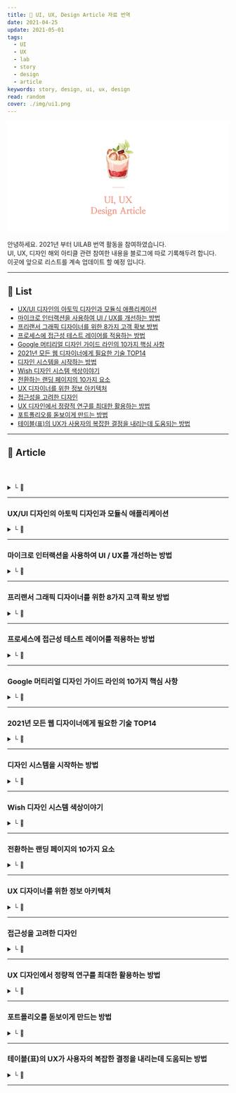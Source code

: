 ```yaml
---
title: 🍓 UI, UX, Design Article 자료 번역
date: 2021-04-25
update: 2021-05-01
tags:
  - UI
  - UX
  - lab
  - story
  - design
  - article
keywords: story, design, ui, ux, design
read: random
cover: ./img/ui1.png
---
```


![](img/ui2.png)

안녕하세요. 2021년 부터 UILAB 번역 활동을 참여하였습니다.  
UI, UX, 디자인 해외 아티클 관련 참여한 내용을 블로그에 따로 기록해두려 합니다.  
이곳에 앞으로 리스트를 계속 업데이트 할 예정 입니다.

<hr/>

## 📝 List
- [UX/UI 디자인의 아토믹 디자인과 모듈식 애플리케이션](#uxui-디자인의-아토믹-디자인과-모듈식-애플리케이션)
- [마이크로 인터랙션을 사용하여 UI / UX를 개선하는 방법](#마이크로-인터랙션을-사용하여-ui--ux를-개선하는-방법)
- [프리랜서 그래픽 디자이너를 위한 8가지 고객 확보 방법](#프리랜서-그래픽-디자이너를-위한-8가지-고객-확보-방법)
- [프로세스에 접근성 테스트 레이어를 적용하는 방법](#프로세스에-접근성-테스트-레이어를-적용하는-방법)
- [Google 머티리얼 디자인 가이드 라인의 10가지 핵심 사항](#google-머티리얼-디자인-가이드-라인의-10가지-핵심-사항)
- [2021년 모든 웹 디자이너에게 필요한 기술 TOP14](#2021년-모든-웹-디자이너에게-필요한-기술-top14)
- [디자인 시스템을 시작하는 방법](#디자인-시스템을-시작하는-방법)
- [Wish 디자인 시스템 색상이야기](#wish-디자인-시스템-색상이야기)
- [전환하는 랜딩 페이지의 10가지 요소](#전환하는-랜딩-페이지의-10가지-요소)
- [UX 디자이너를 위한 정보 아키텍처](#ux-디자이너를-위한-정보-아키텍처)
- [접근성을 고려한 디자인](#접근성을-고려한-디자인)
- [UX 디자인에서 정량적 연구를 최대한 활용하는 방법](#ux-디자인에서-정량적-연구를-최대한-활용하는-방법)
- [포트폴리오를 돋보이게 만드는 방법](#포트폴리오를-돋보이게-만드는-방법)
- [테이블(표)의 UX가 사용자의 복잡한 결정을 내리는데 도움되는 방법](#테이블표의-ux가-사용자의-복잡한-결정을-내리는데-도움되는-방법)

<hr/>


## 📝 Article

<br/>

### 
<details><summary> └  📝 </summary>

</details>

<hr/>


### UX/UI 디자인의 아토믹 디자인과 모듈식 애플리케이션
<details><summary> └  📝 </summary>


<u>1. ​​아토믹 디자인 및 모듈식 사고</u>

아토믹 디자인의 개념은  
디지털 화면을위한 간단한 모듈식 디자인 시스템 입니다.

단일 요소 (원자)를 사용하여 전체 화면(인터랙티브 화면)을 구성합니다.  
이 시스템은 화학에서 차용되었습니다.

- 화학에서 원자는  
> 다른 원자와 결합하여 분자를 형성 한 다음 결합하여  
> 유기체를 형성하는 가장 작은 단위 입니다.  
> 각 원자는 그 속성에 의해 형성된 특정 모양을 가지고 있습니다.

- UI에서 단일 원자는  
> 정사각형 직사각형, 원, 삼각형 또는  
> 둥근 모서리 직사각형과 같은 고유 한 벡터 모양 요소입니다.

- UI 디자인에서 우리는  
> 한 번에 하나의 원자를 가져와 버튼, 레이블,  
> 텍스트 필드 등과 같은 고유 한 속성을 할당합니다.

- 하나의 원자 = 하나의 UI 요소 = 하나의 빌딩 블록  
> 이것은 하나의 UI 기능을 수행하는 하나의 원자 기호를 보여줍니다.  
> 특정 기호는 모든 UI 기능에 할당 할 수 있습니다.

- 단일 요소를 사용하여 처음부터 인터페이스를 생성하면  
> 설계 프로세스 초기에 세부 사항을 검증 할 수 있습니다.
> 결합 된 요소 또는 원자 구조는 단순하게 유지할 수 있습니다.

- 화학에서 원자는 결합하여 분자를 형성합니다.  
> 분자를 형성하려면 원자는 더 큰 목적을 위해 단결해야 합니다.
> 이것은 화면 요소에 대해서도 마찬가지 입니다.  
> 따라서 요소가 결합되어 명확한 UI 단위 기능을 형성합니다.

- 모듈식 설계 프로세스에서는  
> 요소가 결합되어 명확한 UI 단위 기능을 형성합니다.

- UI 단위는 세 가지 요소로 명확하게 정의됩니다.  
> 사용되는 원자 / 원소의 수는 분자 / UI 단위의 기능

- 분자에서 유기체로  
> 원자 (단일 요소)가 결합하여 분자 (UI 단위)를 형성 한 다음  
> 유기체 (인터페이스 패턴)로 진화합니다.

- 유기체는  
> 화면의 특정 부분을 차지하는 단일 요소 / 원자와 UI 단위를 결합하여 형성됩니다.

- UI 단위의 조합은
> 사용자의 상호 작용 또는 화면에서의 상호 작용 의도를 공식화 합니다.
> 
> UI 단위는 요소 (원자)로 구성되므로  
> 유기체는 반복 패턴 또는 고유 한 단일 공식으로 많은 개별 요소를 포함 할 수 있습니다.

- 반복 패턴의 유기체  
> 하나의 UI 단위의 반복 패턴의 예입니다.  
> 이 유기체는 9개의 UI 단위로 구성된 반복 패턴으로 구성됩니다.  
> 사용자는 인터페이스 기능을 쉽게 이해할 수 있습니다 (숫자 터치).

- 패턴에서 템플릿까지   
> 특정 분자 구조를 가진 유기체가 확립 되었으므로 템플릿 디자인은 다음과 같습니다.
> 
> 왼쪽에는 반복되는 패턴으로 유기체에서 결합되는 분자의 원자 구조가 있습니다.  
> 오른쪽에는 작업이 구현되는 동안 사용자 인터페이스가 표시됩니다.  
> 반복 패턴은 깔끔하고 구조화 된 템플릿을 허용합니다.
> 
> 고유한 구성 유기체가 이 화면 인터페이스의 템플릿을 형성합니다.  
> 10 자리 숫자 표시와 같은 특정 기준이 충족 될 때까지 사용자 경로 전체에서 일관성을 유지합니다.  
> 그래서 우리는 UI 단위와 요소를 기반으로 명확한 유기체 구조의 인터랙티브 스크린을 만들었습니다.

.
. 
> 👇 더 자세한 내용은 아래 원문에서 확인해주세요.  
https://evaschicker2012.medium.com/atomic-design-and-its-modular-application-in-ux-ui-design-7d9712741e73

</details>

<hr/>


### 마이크로 인터랙션을 사용하여 UI / UX를 개선하는 방법
<details><summary> └  📝 </summary>

마이크로 인터랙션을 사용하여 UI / UX를 개선하는 방법 

간단한 마이크로 인터랙션은 디지털 상호 작용과 활동에서 계속해서 중요한 역할을 합니다.  
마이크로 인터랙션이 없다면 앱의 정교한 사용자 경험은 이제 불가능해 보입니다.

마이크로 인터랙션은 앱 개발자와 디지털 전략가에게 날이 갈수록 중요해지고 있습니다.

마이크로 인터랙션의 중요성과  
디자인 요소의 체계에서 효과적으로 사용하는 방법을 설명하기 전에  
먼저 핵심 개념과 구성 요소를 설명하는 것으로 시작하겠습니다.

.

<u>1. 마이크로 인터랙션의 정의 및 유형</u>

> 마이크로 인터랙션은 디자인 요소와 사용자 간의 상호 작용을 촉진하는 짧은 시간을 의미합니다.
> 
> 잘 디자인된 마이크로 인터랙션은  
> 디자인 중심의 혁신과 창의적인 요소를 통해 사용자 경험을 향상시키는 데 도움이 됩니다.
> 
> 반면에 잘못 디자인된 마이크로 인터랙션은 사용자 경험을 훼손하고 손상시킬 뿐입니다.  
> 마이크로 인터랙션에 대한 또 다른 잘 알려진 정의는 이를 적절한 관점에 둡니다.
> 
> 이에 따르면 마이크로 인터랙션은 사용자 경험을 개선하는 데 결정적인 역할을 하지만  
> 별도로 알아차리지 못하는 상호 작용 유형입니다.
> 
> 소셜 플랫폼의 ‘좋아요' 버튼부터 페이지 새로 고침을 위한 일반적인 당김 버튼까지  
> 모두 무의식적인 디자인 요소로 남아 있지만 더 나은 사용자 경험을 제공하는 데 실패하지 않는 것 같습니다.
> 
> 좋아요, 댓글, 공유 버튼이 없는 Facebook 게시물을 생각해보세요.
> 
> 우리는 그것이 없을때에 비로소 그들의 가치를 의식하고  
> 마이크로 인터랙션의 중요성을 즉시 깨닫게 됩니다.

.

<u>2. 마이크로 인터랙션에는 아래에 언급된 4가지가 있습니다.</u>

> - 트리거 :  
> 트리거는 마이크로 인터랙션을 시작합니다.  
> 마이크로 인터랙션 트리거는 시스템 또는 사용자가 시작할 수 있습니다.  
> 첫 번째의 경우 소프트웨어 앱은 특정 상호 작용과 매개 변수를 기반으로 작업을 시작합니다.  
> 두 번째의 경우 사용자는 소프트웨어 앱과의 상호 작용으로 이어지는 조치를 취합니다.
> 
> - 규칙 :  
> 리 설정된 기준과 매개 변수를 기준으로 마이크로 인터랙션의 트리거를 결정하는 규칙이 있어야 합니다.
> 
> - 피드백 : 마이크로 인터랙션이 발생할 때 특정 피드백을 통해  
> 사용자에게 어떤 일이 일어나고 있는지 알려주는 것은 시스템의 책임입니다.
> 
> - 루프 및 모드 :  
> 루프 및 모드는 사전 설정된 교호작용의 후유증과 편차를 결정합니다.  
> 예를 들어 "새로 고침"버튼을 사용하면 페이지가 다시 로드됩니다.
> 
> 로드에 실패하면 사용자는  
> '네트워크 오류' 혹은 '느린 연결' 등 대체 메시지를 볼 수 있습니다.

.
. 
> 👇더 자세한 내용은 아래 원문에서 확인해주세요.  
https://capturly.medium.com/how-to-use-micro-interactions-to-improve-the-ui-ux-d11a553cb347
</details>

<hr/>


### 프리랜서 그래픽 디자이너를 위한 8가지 고객 확보 방법
<details><summary> └  📝 </summary>

제안서를 보내는 방법부터 필수적인 관계 구축 전략에 이르기까지  
더 많은 프리랜서 고객을 확보 할 수있는 방법은 많이 있습니다.
보다 일관된 작업을 수행하는데 도움이 되는 8가지 강력한 전략 소개하겠습니다.

> 1. 자신의 가치를 명확히 하세요.
> 2. 추천을 요청하세요.
> 3. 포트폴리오가 최상의 상태인지 확인합니다.
> 4. 가치있는 콘텐츠를 만듭니다.
> 5. 상황을 최신 상태로 유지합니다.
> 6. 네트워크, 네트워크, 네트워크 입니다.
> 7. 사회적 증거를 사용하세요.
> 8. 후속 조치의 힘을 과소평가하지 마십시오.

.

<u>1. 자신의 가치를 명확히 하세요.</u>

> 잠재 고객에 대한 귀하의 가치는 경쟁 업체와 차별화되는 요소입니다.
> 제공하는 가치를 명확하게 전달할 수 있으면
> 더 많은 프리랜서 고객을 확보 할 수있는 가능성이 높아집니다.
> 
> 자신에게 가장 먼저 물어볼 것은 당신의 가치가 실제로 무엇인지 입니다.
> 다음 질문으로 시작하십시오.
> 
> 과거 고객이 고객을 위해 한 프로젝트에서 어떤 결과를 얻었습니까?
> 나에게 독특한 경험이 있습니까?
> 다른 그래픽 디자이너가 제공하지 않는 것은 무엇입니까?
> 예를 들어 특정 산업 (예 : 의료, 핀 테크, 라이프 스타일 등)에서 일한 경험이 있는 경우
> 해당 산업의 고객에게 더 많은 가치를 부여 할 수 있습니다.
> 고객의 요구를 더 잘 이해할 수 있기 때문입니다.
> 
> 귀하의 가치가 무엇인지 고려한 다음
> 가장 명확하게 전달할 수있는 방법을 결정하십시오.
> 
> 이는 과거 프로젝트의 특정 결과를 포함하여 디자인 포트폴리오에 상을 표시하거나
> 프레젠테이션 및 제안에서 경험을 활용하는 것입니다.

.

<u>2. 추천을 요청하세요.</u>

> 행복한 고객이 있으면 추천이나 추천을 요청하십시오.
> 항상 새로운 고객과 대화 할 수 있다는 점을 알리고 그들의 추천에 감사를 표합니다.
> 
> 당신이 제공하는 정확한 서비스에 따라  
> 공식 추천 프로그램이나 제휴 프로그램을 설정할 수도 있습니다.
> 
> 처음에는 고객이 잠재적 경쟁 업체를 추천하고 싶어하지 않는 것처럼 보일 수 있지만
> 대부분의 기업은 모든 종류의 공급 업체 및 기타 조직과 협력 관계를 맺고 있다는 점을 기억하세요.
> 
> 경쟁 업체에 귀하의 서비스를 사용하라고 지시하지는 않지만
> 공급 업체 또는 기타 비즈니스 연락처를 귀하에게 추천 할 수 있습니다.
> 
> 비즈니스 관계를 개발할 때 좋은 추천을 제공하는 것은 가치가 있습니다.
> “처음에 일자리를 찾는 것은 어렵지만 일단 찾으면 눈덩이 효과가 발생합니다.
> 
> 당신의 고객은 놀라운 일을하는 다른 사람들과 친구입니다.
> 당신이 그들을 올바르게 대하고, 좋은 일을하고, 그들에게 당신을 추천 해달라고 요청한다면
> 그들은 보통 그렇게 할 것입니다.

.

<u>3. 포트폴리오가 최상의 상태인지 확인합니다.</u>

> 그래픽 디자인 포트폴리오는 신규 고객 유치에있어 가장 귀중한 자산 중 하나입니다.
> 
> 최고의 작품을 보여주고 각 프로젝트를 설명하는 시간을 가지십시오.
> 프로젝트에서 귀하의 역할이 무엇인지, 디자인 문제가 무엇인지, 어떻게 해결했는지 이야기 하십시오.
> 
> 귀하의 포트폴리오를 광범위하게 공유하십시오.
> 새 프로젝트를 정기적으로 추가합니다.
> (하지만 작업하는 모든 프로젝트를 추가 할 필요는 없으며 가장 좋은 예 일 뿐입니다).
> 
> 포트폴리오에 소비하는 시간은 잠재 고객과의 신뢰 구축에 큰 도움이 됩니다.

.
.
> 👇 더 자세한 내용은 아래 원문에서 확인해주세요.  
https://dribbble.com/stories/2021/04/14/win-more-freelance-graphic-design-clients

</details>

<hr/>

### 프로세스에 접근성 테스트 레이어를 적용하는 방법
<details><summary> └  📝 </summary>

프로세스에 접근성 테스트 레이어를 적용하는 방법

접근성 전문가인 Kate Kalcevich와 Mike Gifford는  
디지털 제품 라이프사이클의 다양한 단계에서 다양한 도구와  
접근 방식을 사용하여 접근성 문제를 조기에 해결하는  
"계층화 된 접근성 테스트"를 소개합니다.

.

웹 사이트 또는 앱을 만들 때 액세스 가능성 테스트는  
빌드한 내용이 모든 사용자에게 작동하는지 확인하는 데 매우 중요합니다. 

여기에는 장애가 있는 사용자 및 일시적이고 상황적인 제한이 있는 사용자도 포함됩니다.

디지털 제품 라이프사이클의 여러 단계에서 다양한 툴과 접근 방식을 사용하여  
접근성 테스트를 "계층화"하는 방법을 공유하여 접근성 문제를 조기에 해결할 수 있습니다.  

또한 접근성을 테스트하기 위해 레이어드 방식으로 접근하면  
사이트의 사용성이 향상되어 고객 기반이 향상되고 고객 서비스 문의가 줄어듭니다.

.

Mike는 개발 초기 기술 각도에서 접근성 테스트를 살펴보고  
라이브 사이트에서 규정 준수 여부를 검사하는 반면

Kate는 사용자 경험에 초점을 맞춥니다.  
우리 둘 다 제품 개발 수명 주기 동안 여러 유형의 접근성 테스트를 결합하는 것이  
전반적인 제품 접근성을 향상시키는 강력한 방법이라는 것을 깨달았습니다.

우리가 배운 몇 가지를 공유하겠습니다.

.

<u>대부분의 조직은 세 가지 주요 방법으로 접근성을 접근합니다.</u>

> 1.
> 코드 및/또는 사용자 인터페이스를 확인하는 도구를 실행합니다.  
> 소프트웨어를 사용하여 여러 접근성 문제를 한 번에 자동으로 테스트하기 때문에  
> 이를 "자동 테스트"라고 합니다.

> 2.
> 평소와 다른 방식으로 컴퓨터를 사용합니다.  
> 예를 들어 마우스를 사용하지 않거나  
> 브라우저를 200%로 확대/축소하거나  
> Windows 고대비 모드로 전환하여 사용할 수 있습니다.
> 
> 흰색, 노란색, 녹색 및 파란색의 고대비 색상이 어떻게 변하는지 보여주는 Microsoft의 이미지 입니다.  
> 고대비 모드에서는 고대비 색상을 사용자 지정할 특정 색 사각형을 선택해야 합니다.

> 3.
> 보조 기술과 장애가있는 사용자를 사용하여 사용성 문제를 확인합니다.  
> 사람이 접근성 문제를 평가해야하기 때문에 이를 종종 "수동 테스트" 라고 합니다.

너무 많은 조직들이 사이트를 검증하기 위해  
단일 접근성 솔루션에 전적으로 의존하고 있습니다.

어떤 도구나 프로세스도 조직에서 가능한 한  
많은 수의 사람들의 요구를 실제로 충족시키고 있다는 확신을 줄 수 없습니다.

.
.
> 👇 더 자세한 내용은 아래 원문에서 확인해주세요.  
https://www.smashingmagazine.com/2021/04/bake-layers-accessibility-testing-process/

</details>

<hr/>

### Google 머티리얼 디자인 가이드 라인의 10가지 핵심 사항
<details><summary> └  📝 </summary>

Google의 디자인 시스템 문서의 UI 및 UX 권장 사항입니다.

Google은 기술 분야에서 가장 크고 가장 영향력있는 업체 중 하나이므로  
그들의 디자인 시스템이 디지털 제품 디자인 방식에 엄청난 영향을 미치는 이유는 당연합니다.

머티리얼 디자인 가이드 라인은  
모든 디자이너가 iOS 또는 Android 용으로 디자인하든 관계없이  
따라야 할 가치있는 원칙을 설명합니다.

이 글에서는 머티리얼의 가이드 라인을 검토하면서 찾은 주요 내용을 공유하고  
그 규칙과 방법을 가장 잘 실행하는 방법에 대해 설명하겠습니다.

머티리얼 가이드 라인에 나와있는 모범 사례를 검토하고  
제품에 적용 할 때 모범 사례에 대한 저의 경험과 팁을 공유하겠습니다.

.
 
<u>[1] 머티리얼 제스처 지침</u>

1. 제스처를 전달하기 위한 기호 및 애니메이션

> 1-1 다른 조건이 없는 경우 아이콘은 제스처를 수행할 수 있음을 명확하게 나타냅니다.
> 
> The Design of Everyday Things에서 인간 중심 디자인의 아버지로 알려진 Don Norman은  
> 일상 디자인에서 어떤 행동이 가능하고 어떻게 해야 하는지 나타내는 모든 것으로 기호를 정의합니다.
> 
> 디지털 제품을 디자인 할 때 우리는 항상 기호를 명시 적으로 표현할 필요는 없으며  
> "더 보기 위해 좌회전"과 같은 것들을 말할 필요가 없습니다.
> 
> 아이콘, 높은 용기 또는 색상과 같은 간단한 요소는  
> 다양한 제스처와 동작을 지시하는 표시자 역할을 할 수 있습니다.

> 1-2 사용자가 제스처를 제안하기 위해 상호 작용하기 전에 요소에 애니메이션을 적용합니다.
> 
> 미니멀리스트적 외모를 갖추려면  
> 애니메이션을 사용하여 사용자가 수행할 수 있는 작업을 나타낼 수 있습니다.
> 
> 빠른 애니메이션을 표시하여 요소와 상호 작용하는 방법을 보여줄 수 있습니다.  
> 이 방법은 계산된 방식으로 사용해야 하지만  
> 적절하게 사용하면 인터페이스를 크게 간소화하고 경험도 개선할 수 있습니다.

.

2. 애니메이션 아이콘

> 애니메이션은 아이콘이 수행하는 작업을  
> 세련미와 즐거움을 더하는 방식으로 반영합니다.

> 2-1 전환은 두 가지 시각적 상태간에 애니메이션 아이콘을 연결합니다.  
> 두 아이콘 사이의 전환은 서로 연결되어 있음을 나타냅니다.  
> 아이콘 전환 추가는 두 작업 간의 관계를 나타냅니다.
> 
> 예제 1) 재생 / 일시 중지 버튼 애니메이션입니다.
> 
> 재생을 클릭하면 아이콘이 일시 중지 버튼으로 바뀌고 그 반대의 경우도 마찬가지 입니다.  
> 이 변경은 두 작업 간의 관계를 미묘하지만 직관적인 방식으로 나타냅니다.
> 
> 예제 2) 장바구니에 담기 상호 작용이나 기능이 비활성화되어 있음을 표시하는 것과 같은  
> 더 복잡한 경험에 미묘한 애니메이션을 어떻게 사용할 수 있는지 상상해보십시오.
> 
> 아이콘 간에 애니메이션을 만드는 데 너무 많은 시간이 소요될 필요도 없습니다.  
> Adobe XD에서는 자동 애니메이트 및 페이드 아이콘의  
> 불투명도를 안팎으로 사용하여 유사한 효과를 얻을 수 있습니다.
> 
> 애니메이션 아이콘 전환은 선호하는 강조 수준에 따라 단순하거나 복잡한 모션을 사용할 수 있습니다.  
> 눈에 띄지 않는 아이콘은 단순한 공유 모션을 사용합니다.

> 2-2 앱의 중요한 부분인 아이콘은 복잡한 모션으로 강조 할 수 있습니다.
> 
> 요소와 아이콘이 지속적으로 애니메이션되는 경우 사용자를 압도 할 위험이 있습니다.  
> 애니메이션 남용은 강조를 약화시키므로 복잡한 애니메이션을 조금 더 적게 사용해야 합니다.

.

<u>3. 머티리얼 컬러 팔레트 생성기</u>

> 머터리얼 팔레트 생성기는  
> 입력한 모든 색상에 대한 팔레트를 생성하는 데 사용할 수 있습니다.
> 
> 색조, 채도 및 밝기는 사용 가능하고  
> 심미적으로 만족스러운 팔레트를 만드는 알고리즘에 의해 조정됩니다.
> 
> 처음부터 색상 팔레트를 만드는 것은  
> Material 's Palette Generator (페이지 하단 근처에 위치)와 같은 도구를 사용하는 것보다 지루하고  
> 값을 직접 계산해야하기 때문에 덜 효과적일 수 있습니다.
> 
> 생성된 색상은 이미 접근성 표준을 충족하므로  
> WCAG 지침에 따라 팔레트를 확인해야하는 번거로움이 없습니다.
> 
> 그래도 Stark와 같은 플러그인으로 디자인을 다시 확인해야 합니다.

.
.
> 👇 더 자세한 내용은 아래 원문에서 확인해주세요.  
https://uxdesign.cc/10-key-takeaways-from-googles-material-design-guidelines-3b0867f0465a

</details>

<hr/>

### 2021년 모든 웹 디자이너에게 필요한 기술 TOP14
<details><summary> └  📝 </summary>

2020년에는 지금까지보다 더 많은 사람들이 원격으로 작업하면서  
디자이너의 작업 방식을 크게 변화시켰습니다. 

2021년에 성공적인 웹 디자이너가 되기 위해 필요한 기술이 많이 있습니다.

웹 디자인 직업을 찾거나 웹 디자인 분야에서 경력을 쌓고 싶으면  
필요한 스킬의 체크리스트를 아래에서 찾을 수 있습니다.

> 1. UI 및 비주얼 디자인  
> 2. 디자인 원칙(원리)  
> 3. 기본 HTML 및 CSS 기술  
> 4. UX 지식  
> 5. 반응 형 디자인  
> 6. 컨텐츠 관리 시스템 (CMS)  
> 7. 디자인 소프트웨어  
> 8. 온라인 마케팅
> 9. 색상 이론
> 10. 타이포그래피
> 11. 프로젝트 관리
> 12. 시간 관리
> 13. 창의적 사고
> 14. 커뮤니케이션 및 협업

.

<u>웹 디자이너는</u>

> 다양한 웹 사이트와 웹 페이지를 만들고 때로는 코딩 할 책임이 있습니다.  
> 주요 역할은 색상, 타이포그래피, 레이아웃, 그래픽 및 시각적 계층과 같은 요소를 결합하여  
> 웹 사이트의 시각적 모양을 결정하는 일을 합니다.
> 
> 종종 서로 다른 클라이언트 및 브랜드와 협력해서 만들고  
> 그들이 원하는 메시지를 전달하기 위해 다른 고객들과 브랜드들과 협력할 것입니다.

.

<u>1. UI 및 시각 디자인</u>

> 웹 디자이너가 2021 년에 성공하기 위해 필요한 가장 기본적인 기술은  
> 강력한 사용자 인터페이스 (UI)와 시각적 디자인 기술입니다.
> 
> "좋은"디자인을 만드는 기본 사항을 배우는 것이 중요하지만  
> 연습, 시행 착오, 다른 디자인 분석을 통해 가장 많이 배울 수 있습니다.

.

<u>2. 디자인 원칙</u>

> 디자인의 원칙은 시각적으로 매력적인 디자인을 만드는 데 중요한 열쇠입니다.  
> 일반적으로 조화, 균형, 반복, 강조, 정렬, 대비, 비율, 움직임 및 부정적인 공간을 포함합니다.
> 
> 이러한 원칙이 상호 작용하는 방식과 사용자에게 미치는 영향을 이해하는 것은  
> 사용자가 사용하기 좋아하는 디자인을 만드는 데 중요합니다.
> 
> 또한 디자이너에게 요소를 시작하고 결합하는 방법을 안내하여  
> 디자인 프로세스를 단순화하고 간소화 할 수 있기 때문에 중요합니다.

.

<u>3. 기본 HTML 및 CSS 기술</u>

> 모든 디자이너가 HTML 및 CSS로 직접 작업하는 것은 아니지만  
> 작동 방식을 잘 이해하는 것이 중요합니다.
> 
> HTML과 CSS를 사용하는 방법을 안다면  
> 그들이 할 수있는 것의 한계를 이해하고 실제로 작동하고 존재하도록  
> 적절하게 코딩 할 수있는 웹 디자인을 만들수 있을 것입니다.

.

<u>4. UX 지식</u>

> 사용자 경험 (UX)은 특별하고 효과적인 웹 사이트를 디자인하는데 있어 가장 중요한 부분 중 하나입니다.  
> 대규모 프로젝트에는 전담 UX 전문가 (디자이너이든 연구원이든)가있을 수 있지만  
> 소규모 프로젝트에서는 웹 디자이너가 UX 디자이너 역할도 할 수 있습니다.

.

<u>5. 반응 형 디자인</u>

> 전 세계 대다수의 사람들이 이제 모바일 장치에서 인터넷에 액세스하기 때문에  
> 반응형 디자인이 그 어느 때보다 중요합니다.
> 
> 다양한 화면 크기에 맞게 디자인하는 방법을 이해하는 것이 중요합니다.  
> 별도의 데스크톱 및 모바일 버전의 사이트를 만드는 것이 옵션이지만
> 
> 반응 형 디자인은 소형 스마트 폰에서 태블릿, 노트북 및 데스크톱 화면에 이르기까지  
> 시장에 나와있는 다양한 화면 크기를보다 쉽게 보완 할 수 있습니다.

.

<u>6. 콘텐츠 관리 시스템 (CMS)</u>

> 대부분의 최신 웹 사이트는 콘텐츠 관리 시스템 (CMS) 위에 구축됩니다.  
> WordPress가 가장 인기가 있지만 수백 개의 CMS가 있습니다.
> 
> 그것들을 모두 사용하는 방법을 배울 필요는 없지만  
> 작동 방식과 기능에 대한 기본 사항을 배우고  
> 가장 인기있는 것을 능숙하게 익히는 것이 좋은 출발점 입니다.

.
. 
> 👇 더 자세한 내용은 아래 원문에서 확인해주세요.  
https://dribbble.com/stories/2021/04/06/web-designer-skills

</details>

<hr/>

### 디자인 시스템을 시작하는 방법
<details><summary> └  📝 </summary>

저는 현재 Microsoft에서 Fluent Design System 및 Teams Component Library에서 일하고 있습니다.  
이전에 저는 EagleView에서 일했고 그들의 첫 디자인 시스템을 디자인하는 것을 도왔습니다.  

저는 항상 글로벌 스타일, 규칙 및 지침을 사용하여  
체계적으로 디자인에 접근하는 것을 좋아했습니다.

다음은 디자인 시스템에서의 저의 여정과 경력에 대한 간략한 설명입니다.  
디자인 과정에서 내 경험이 유용하게 사용되기를 바랍니다.

.

<u>첫 디자인 시스템을 만들때 이야기 입니다.</u>

> 그들은 다양한 단계와, 다양한 플랫폼(네이티브 및 웹)에  
> 각각 다른 디지털 제품 20개 이상인 제품을 가지고 있었습니다.
> 
> 리더십, 디자인 및 엔지니어링 팀은 다음과 같은 문제를 식별하기 위해  
> 디자인 시스템이 필요하다는데 합의했습니다.
> 
> 디자이너들은 신제품을 위한 일회성 UI를 만드는데 수 많은 시간을 보냈습니다.  
> 엔지니어링 스프린트는 동일한 구성 요소를 반복적으로 개발하여 정체되었습니다.
> 
> 사용자는 플랫폼(네이티브 및 웹)과 애플리케이션 전반에 걸쳐  
> 응집력이 부족하여 불편하고 혼란스러운 경험을 하게 되었습니다.
> 
> 상황을 어떻게 보는지에 따라 좀 더 어려운 상황을 만들기 위해  
> 디자인 시스템이 React로 구축되어야 한다는 요구 사항이 하나만 주어졌습니다. 

.

<u>‍1. 모르는 것부터 시작</u>

> 저는 실전 문제 해결을 통해 가장 잘 배웁니다.  
> 저는 디자인 시스템에 대해 단순히 제가 알지 못하는 많은 것들이 있다는 것을 깨달았습니다.  
> 하지만 어떻게 해결할 수 있을지는 분명하지 않았습니다.
> 
> 그래서 저는 유튜브에 "디자인 시스템"을 검색하고  
> 흥미로워 보이는 첫 번째 비디오를 클릭했습니다.
> 
> 저는 열린 마음으로 제 연구에 접근했고  
> 스펀지처럼 최대한 많은 지식을 흡수했습니다.

.
‍
<u>2. 원칙과 우선 순위를 먼저 정의</u>

> 디자인 시스템 전문가이자 아토믹 디자인 방법론의 창안자인 브래드 프로스트는  
> 
> 새로운 디자인 시스템을 어떤 아토믹이 팀과 회사에 가장 중요한지를 정의하는 것이  
> 얼마나 중요한지에 대해 말했습니다.  
> 주요 이해 관계자와 몇 가지 원칙과 우선 순위에 합의하는 것이 중요합니다.

.

<u>3. 성공 지표를 정의</u>

> 디자인 시스템의 성공을 측정하는 방법에는 여러 가지가 있습니다.
> 
> EagleView에서는 총체적으로 스프린트 속도를 50% 이상 높이고  
> 디자인, 엔지니어링 및 제품 간의 공유 언어를 구축하여 설계 시간을 최대한 단축하고   
> 협업 생산성을 향상하고자 했습니다.
>  
> 마지막 두 가지 메트릭은 다소 모호하며 KPI에 대해 보다 세분화하려는 경우  
> 다음 두 가지 문서를 참조하는 것이 좋습니다.
> ‍ 
> 1) 디자인 시스템을 사용하여 35시간을 절약하는 방법 | Marcin Fuja  
> 2) 당신은 버튼이 쉽다고 생각했다. | Nathan Curtis
> ‍ 
> "Design System을 사용하면  
> 설계, 개발 및 테스트에 필요한 시간의 50% 이상을 제거할 수 있을 뿐 아니라  
> 일관성을 보장하고 팀에게 중요한 것, 즉 품질과 혁신에 집중할 수 있는 더 많은 시간을 제공할 수 있습니다.


.
. 
> 👇 더 자세한 내용은 아래 원문에서 확인해주세요.  
> https://www.designsystemsforfigma.com/blog/how-to-start-on-design-systems

</details>

<hr/>


### Wish 디자인 시스템 색상이야기
<details><summary> └  📝 </summary>

Wish 디자인 시스템 색상 이야기
  
2021 년 겨울, 저는 Wish에서 제품 디자인 인턴이 될 기회를 가졌습니다.  
이것은 Wish 디자인 컬러 시스템의 이야기입니다.

Wish에는 고유하지만 관련 제품에 초점을 맞춘 여러 멋진 팀이 있습니다.  
핵심 애플리케이션 팀이 있고, 판매자 애플리케이션인  
Wish Local 및 Wish Wholesale 팀도 있습니다. 

각 팀에서 자체 색상 팔레트를 사용하고 있음을 발견했습니다.  
Figma 파일에는 매우 유사한 수백 개의 연결되지 않은 색상이 있습니다.

일관성 있고 일관된 시스템을 만들기 위해  
디자인 시스템의 모든 색상을 통합하려면 어떻게 해야 할까요?

.

<u>1 단계 : 검토</u>

1-1
> 우리가 가장 먼저 한 일은 모든 색상을 검토하는 것이 었습니다.  
> 우리는 Figma 파일을 살펴보고 우리가 사용하고있는 색상을 가져와 한 곳에 두었습니다.

1-2
> 또한 여러 화면에서 색상을 사용하는 방법도 살펴 보았습니다.  
> 여기에는 밝은 색상과 어두운 색상의 비율과 색조 수가 포함되었습니다.

.

<u>2 단계 : 설계 원칙</u>

시작하기 전에 디자인 선택을 안내하는 3가지 디자인 원칙을 생각해 냈습니다.  
우리가 목표를 달성 할 수 있도록 목표를 이해하는 것이 중요했습니다.

2-1 접근성  
> 접근성에 대한 지침이 있고 이러한 색상의 텍스트에 대한 권장 사항이  
> WCAG에서 제공하는 최소 4.5 대비를 따르는 지 확인합니다.

2-2 쉬운 채택  
> 채택 과정을 최대한 매끄럽게 만들기 위해  
> 현재 존재하는 것과 거의 일치하지만 약간의 조정이있는 색상을 제안하고자합니다.

2-3 체계적  
> 우리는 모호함을 줄이기 위해  
> 완전히 객관적인 색상을 사용하는 방법에 대한 시스템을 만들고 싶습니다.

.

<u>3 단계 : 유사점 찾기</u>

3-1 여기에서 이러한 색상의 색상 매트릭스를 만들어서  
> 어떻게 다른지 그리고 어떻게 일관된 색상 스케일을 만들 수 있는지 이해했습니다.  
> 또한 올바른 색상을 선택하는데 도움이 되었습니다.

3-2 각 시스템의 색상을 비교하여 일치하는 방식을 찾았습니다.  
> Wish 소비자의 Dark Orange는 Orange 4와 비슷했고  
> 판매자 시스템의 Dark Orange는 Orange 2와 동일했습니다.
> 
> 이것은 색상을 너무 다르게 만들지 않고  
> 모든 앱에서 사용할 수있는 일관된 스케일을 만드는 데 도움이 되었습니다.

.
. 
> 👇 더 자세한 내용은 아래 원문에서 확인해주세요.  
https://bootcamp.uxdesign.cc/a-wish-design-system-color-story-ef2c38de97e

</details>

<hr/>


### 전환하는 랜딩 페이지의 10가지 요소
<details><summary> └  📝 </summary>

전환하는 랜딩 페이지의 10가지 요소

랜딩 페이지는 성공적인 마케팅 캠페인의 중심이며  
특정 문제에 대한 특정 솔루션을 가진 특정 고객을 대상으로 할 수 있습니다.

사용자가 여러 페이지에 방문하기 때문에 랜딩 페이지가 무엇인지 혼동하기 쉽습니다.  
랜딩 페이지는 특정 유형의 고객에게만 제공되는 페이지를 의미합니다.

실제로 개별 사용자별로 고유 한 랜딩 페이지를 만들 수 있다면 멋질 것입니다.
홈페이지가 랜딩 페이지라고 생각할 수 있지만, 그렇지 않습니다.

.

사용자는 직접 검색 또는 백링크를 통해  
다양한 방법으로 랜딩 페이지에 도달합니다.  

> 1. 이메일 링크
> 2. 소셜 미디어
> 3. PPC(Pay Per Click 클릭당 지불) 광고를 통해 액세스하는 경우가 대부분입니다.

.

다음은 성공적으로 변환된 것으로 입증된 랜딩 페이지의 10가지 요소입니다.

.

1. 단일 클릭 유도
> 제품 또는 서비스를 발전시키는 방법을 알고 있어야 합니다.
> 무료 체험판을 신청하는 건가요?
> 그들이 당신의 뉴스레터를 구독하고 있나요?
> 그들은 제품을 사고 있나요?
> 그들이 당신에게 연락하고 있나요?
> 당신이 그들이 원하는 것이 무엇이든, 분명히 하세요.
> 
> UX의 Hick-Hyman 법칙에 따르면  
> 사용자에게 더 많은 선택권을 줄수록 선택의 가능성은 낮아집니다.
> 반대로 선택의 폭이 줄어들수록 앞으로 나아갈 가능성도 커집니다.
> 
> 사용자에게 한 가지 선택권을 부여해주세요.  

.

2. 양식을 단순하게 유지합니다.  
> 랜딩 페이지에 잠재 고객의 정보가 필요한 경우가 많습니다.  
> 계정을 만들거나 평가판을 만들거나 뉴스레터에 가입하는 것일 수 있습니다.
> 
> 잠재 고객이 평가판에 등록하는 경우 반드시 전자 메일 주소를 요청하십시오.  
> (휴대폰 번호, 어머니의 이름, 주소, 생일 등 불필요한 요소들은 필요하지 않습니다.)
> 
> 목적이 무엇이든 형태를 매우 단순하게 유지하십시오. 
> 이것은 가능한 한 적은 수의 필드를 의미합니다.
> 
> 불필요한 요소들을 정말로 원한다면  
> 사용자가 이미 적응한 상태에서 온 보딩 프로세스의 일부로  
> 나중에 입력 할 수있는 옵션을 제공하면 됩니다.
> 
> 방문 페이지에는 표시하지 않습니다.

.

3. 헤드라인을 장식하세요.
> 잠재 고객이 랜딩 페이지에서 가장 먼저 보는 것은 헤드 라인이므로 중요하게 생각하십시오.
> 
> 보통 6개의 단어만 있으면 충분합니다.  
> 당신의 목표는 잠재 고객이 헤드 라인을 읽도록 충분히 짧게 유지하는 것입니다.
> 
> 더 많은 정보를 사용하여 설명을 명확히해야하는 경우가 많습니다.  
> 먼저 그들의 주의를 끌어서 관심을 사로 잡은 후 부제목으로 설명해주세요.
> 
> 헤드 라인의 목표는 2 ~ 3 초 내에 제품 또는 서비스를 설명하는 것입니다.

.

4. 가치 제안을 중심으로 컨텐츠를 집중시키십시오.
> 귀사의 제품 또는 서비스가 돋보이는 이유는 무엇입니까?  
> 경쟁사보다 더 나은 점은 무엇일까요?  
> 확실하지 않다면 해당 분야의 회사를 점검해주세요.
> 
> 잠재적 고객의 입장에서 생각해야 하기 때문에 가치 제안을 만드는 것은  
> 비즈니스가 직면 한 가장 어려운 과제 중 하나 일 수 있습니다.
> 
> 하지만 당신이 이것을 제대로 이해한다면 그것은 당신의 마케팅을 책임질 것입니다.
> 기능이 아닌 제품 또는 서비스 내에서 이점을 찾아야합니다.
> 
> 가치 제안은 사실에 근거해 뒷받침될 때 가장 좋습니다.

.
. 
> 👇 더 자세한 내용은 아래 원문에서 확인해주세요.  
https://www.webdesignerdepot.com/2021/04/10-elements-of-landing-pages-that-convert/

</details>

<hr/>

### UX 디자이너를 위한 정보 아키텍처
<details><summary> └  📝 </summary>

UX 설계자를 위한 정보 아키텍처
기본 문서화 및 더 나은 설계에 대한 가이드

디자인 팀이 제품 전체 아키텍처를 생각하지 않으면  
많은 프로젝트가, 제대로 진행되지 않고, 이해 관계자의 승인을 받지 못하며,   
사용자도 제품을 이해하지 못합니다.

이것은 여러분이 무언가를 만들기 시작하기 전에  
수개월을 IA 문서작성에 소비해야 한다는 것이 아니라

> 1. 그것이 어떻게 작용할지  
> 2. 콘텐츠가 어떻게 연결될 것인지  
> 3. 모든 것이 어디에 적합한지에 대한  
> 기본적인 생각을 갖는 것 입니다.

.

정보 아키텍처의 정의는
> 1. 연구, 이해 및 문서화를 위해 수행하는 모든 것
> 2. 제품 컨텐츠가 서로 연결되는 방식
> 3. 사용자가 탐색하는 방법 입니다.

대규모 웹사이트나 특히 정부 프로젝트에서 문제를 자주 접하게 되는데  
많은 전문가가 필요할 만큼 큰 문제가 발생합니다.  
하지만 전문가를 고용할 수 있는 프로젝트가 진행되기를 기다릴 필요는 없습니다.

IA 전문가가 아니더라도 UX Designer가  
작성할 수 있는 다양한 IA 문서가 있습니다.

IA 문서작성은 문제 공간을 파악한 후  
화면 설계를 시작하기 전에 IA를 문서화해야 합니다.

사용자 중심 설계 프로세스의 예는
> 1. "정의" 단계에서 IA를 찾는 화살표가 있습니다.
> 2. "이해" 단계에서 요구사항을 수집하는데 도움되는 자료로 사용했지만

모든 IA 문서의 최종 버전은 화면이 생성되기 전에
IA 문서의 최종 버전에 동의해야 합니다.

그 이유를 알아보려면 계속 읽어보십시오.

.
. 
> 👇 더 자세한 내용은 아래 원문에서 확인해주세요.  
https://blog.prototypr.io/information-architecture-for-ux-designers-da38008234fd

</details>

<hr/>

### 접근성을 고려한 디자인
<details><summary> └  📝 </summary>

1.  
<u>포괄적인 웹 사이트 경험을 만들기위한 7가지 팁</u>
  
디지털 환경을 위한 설계에서 접근성은 점점 중요해지고 있습니다.  
웹 사이트가 접근성 기준에 맞지 않으면 기업이 소송을 제기할 수 있다는 사실을 알고 계셨습니까.

만약 디자인을 처음 접했다면, 여러분이 상상할 수 있는 어떤 곳에서든  
웹사이트를 디자인하고 만들 수 있다고 생각할지도 모릅니다.

기술적으로는 그렇습니다만, 사용자 경험처럼 고려해야 할 중요한 요소가 있습니다.  
가장 중요한 것은 접근성을 염두에 두고 설계하는것 입니다.

접근성을 위한 디자인이란 정확히 무엇을 의미할까요?  
이 문서에서는 웹 접근성이 무엇인지와  
ADA 준수 규칙을 따르고 있는지 확인하는데 도움이 되는 몇 가지 유용한 도구와  
처음부터 접근성을 염두에두고 디자인하는 방법에 대해 자세히 알아보겠습니다.

.

2.  
<u>웹 접근성이란 무엇입니까?</u>

웹 접근성이란(Web accessibility) 시각, 운동, 청각, 언어 또는 인지 장애가있는 개인을 포함하여  
다양한 사람들이 사용할 수있는 웹 사이트, 도구 및 기술을 설계하고 개발하는 것을 말합니다.

특히, 이는 사람들이 장애와 상관없이 웹 사이트를 이해하고 탐색하고  
상호 작용할 수있는 방식으로 웹 사이트를 설계하는 것을 의미합니다.

웹 사이트가 올바르게 설계되고 개발되면  
모든 사용자는 동일한 동일한 정보 및 기능에 액세스할 수 있습니다.

웹 사이트를 액세스 가능하게 만드는 것은  
모든 장애를 고려하고 있다는 것을 의미합니다.

웹 접근성은 장애가 없는 사람들에게도 도움이 됩니다.

예를 들어
> - 화면이 작은 스마트 폰을 사용하는 사람들
> - 노화로 인해 시력이 떨어지기 시작하는 노인
> - 팔이 부러진 것과 같은 일시적인 장애가있는 사람들
> - 느린 인터넷 연결을 사용하거나 대역폭에 대한 액세스가 제한된 사람들입니다.

우리가 더 나은 접근성을 위해 웹 사이트를 디자인하면  
전 세계 모든 사람이 우리 사이트에서 공유하는 정보에 더 쉽게 접근 할 수 있습니다.

3.
<u>ADA 란 무엇입니까?</u>

ADA는 미국 장애인 법 (Americans with Disabilities Act)을 의미합니다.  
웹 접근성과 관련하여 ADA의 가장 관련성이 높은 섹션은 Title II 및 Title III입니다.

> - Title II는  
주 및 지방 정부와 정부 기관이 자격을 갖춘 장애인에게 프로그램, 서비스 또는  
활동에 대한 동등한 접근 권한을 제공하기 위해 연방 기금을 받도록 요구하고 있습니다.

> - Title III는  
“음식점, 호텔, 영화관, 박물관, 병원과 같은 공공 편의 시설의 장애 기반 차별”을 금지합니다.

ADA가 웹 접근성을 명확하게 다루지는 않지만  
웹 사이트와 앱은 종종 비즈니스의 일부로 간주되기 때문에  
비즈니스 웹 사이트가 접근성을 통과하지 못하면 소송이 발생할 수 있습니다.

4.
<u>웹 사이트를 어떻게 접근 가능하게 만드나요?</u>

ADA 웹 사이트 준수는 기본적으로 웹 사이트가 WCAG 2.1 AA 표준을 준수하는지 확인하는 것입니다.

> - ADA는
귀하가 장애인을 차별하지 않도록 법적 측면을 다룹니다.

> - WCAG는
웹 콘텐츠 접근성 지침을 나타냅니다.  
지침은 WAI (Web Accessibility Initiative)에 따라 W3C (World Wide Web Consortium)에서 게시합니다.

간단히 말해서 W3C는 웹을 보다 균일하게 하고 더 잘 실행하기위한 표준을 작성합니다.  
우리 모두가 동일한 접근성 지침을 사용한다면, 모든 사람이 인터넷을 더 쉽게 사용할 수 있습니다.

WCAG에는 다양한 버전 (1.0, 2.0, 2.1)과 적합성 수준 (A, AA, AAA)이 있습니다. 

다음은 각 규정 준수 수준에 필요한 사항입니다.

.
. 
> 👇 더 자세한 내용은 아래 원문에서 확인해주세요.  
https://uxplanet.org/designing-with-accessibility-in-mind-f25a3f70b8c0

</details>

<hr/>



### UX 디자인에서 정량적 연구를 최대한 활용하는 방법
<details><summary> └  📝 </summary>

UX 디자인에서 정량적 연구를 한다는건  
수치와 통계에 익숙하지 않다면 심오한 내용처럼 보일 수 있습니다.  

여러분의 디자인이 더 나아지기 위해서는 어떻게 그것들을 사용할 수 있고,  
사용자를 볼 수 있는지 가장 좋은 점을 생각해 보세요.

지난 12개월 동안 숫자와 그래프는 우리 삶의 큰 부분이 되었습니다.

여러분의 지역에는 얼마나 많은 코로나19 환자가 있습니까? 백신의 효능은 무엇입니까?  
우리가 "정상"으로 돌아가기 전에 예방접종을 해야 하는 인구는 몇 퍼센트가 있습니까?

역학자와 의료 산업의 다른 연구원들은 오랫동안 질병의 확산, 발생 가능한 원인 및  
위험 요인을 식별하기 위해 인구로부터 수집된 데이터를 사용해 왔으며,  
의료 발전을 위한 대체 치료 과정을 테스트했습니다.  

본문 상단의 이미지는 통계 및 데이터 시각화의 초기 사용법 중 하나를 나타냅니다.

플로렌스 나이팅게일은  병사들의 사망률을 줄이는데 도움이 되는  
'병원의 더 나은 위생 상태'를 주장하기 위해 Rose Diagram이라 불리는 그림을 그렸습니다.

UX 디자이너도 데이터를 활용하여  
사용자 행동을 연구하고, 패턴을 식별하며, 문제를 진단하고,  
대체 솔루션을 테스트하여 최종 사용자의 경험을 개선할 수 있습니다.

디지털 애플리케이션으로 시간을 보내는 시간이 늘어남에 따라  
우리 생활의 거의 모든 측면을 윤리적으로, 즉 허가를 받아 추적 할 수 있게 되었습니다.

설정을 활성화했거나 특정 애플리케이션을 휴대폰에 설치한 경우, 사용자가 생성할 수 있는  
데이터 양, 즉 몇 단계를 수행한 시간, 화면을 살펴본 시간 및 사용한 앱 등  
하루 중 대부분을 사용한 애플리케이션 등을 이미 알고 있습니다.

데이터는 어디에나 있습니다. 데이터 작업을 막 시작한 경우  
Google Analytics를 처음 열면 복잡해 보일 수 있습니다.

인앱 분석은 하나의 데이터 소스일 뿐입니다.  
디자인 프로세스에 도움이 되는 다양한 정량적 연구 방법을 마음대로 사용할 수 있습니다.

정량적 연구란 무엇이며, 어떻게 하면 더 나은 디자인에 도움이 될 수 있을까요?

정량적 연구는 연구자들이 사람들의 태도와 행동에 대한 이론을  
수치와 통계적 증거를 기반으로 사람들의 태도와 행동에 대한  
이론을 탐색하고 테스트하는데 사용하는 방법론 입니다.

인터뷰와 같은 UX 연구 방법을 사용하면 5-10명의 참가자와 각각 몇 분씩 대화를 나눈 다음  
데이터를 분석하는데 더 많은 시간을 할애할 수 있습니다.

정량적 조사를 통해 최대 30명의 참가자로 시작하여  
수백 명 또는 수천 명의 참가자의 표본 크기로 작업할 수 있습니다.  
이렇게 큰 표본 크기는 편향 가능성을 줄이는 데 도움이 됩니다. 

정량적 연구는 대개 온라인에서 이루어지기 때문에  
실행, 복제, 데이터 수집 및 분석을 하는 것이 오프라인보다 더 빠릅니다.

설문 조사, 트리 테스트, 첫 클릭 테스트 및 A/B 테스트는  
설계 프로세스에 정보를 제공하기 위해  
구체적인 수치적 통찰력을 얻을 수 있는 정량적 연구 기술 중 일부입니다.

<u>다음과 같은 작업을 수행하여 사용자 행동을 분석하여 개선의 기회를 식별합니다.</u>

예제)

1.
> 대부분의 사용자가 로그인 직후  
다른 화면으로 이동하는 것으로 분석될 경우
이를 시작점으로 사용하여 더 나은 랜딩 페이지를 설계하여  
사용자가 작업을 더 효율적으로 완료할 수 있습니다.  
설계 결정에 대한 신뢰도가 높아지도록 가정을 검증(또는 무효화)합니다.

2.
> 관련 기능을 탐색할 수 없기 때문에  
앱에서 작업을 완료하는 데 어려움을 겪는다고 가정해 보겠습니다.
트리 테스트를 수행하여 가정을 검증하고  
새 탐색 구조가 사용자에게 더 쉬운지 여부를 결정할 수 있습니다.
질적 연구 결과를 지원하여 비즈니스 이해 관계자가 설계 결정에 투자하도록 설득합니다.

3.
> 사용적합성 연구를 수행한 결과,  
어떤 가격 계획이 자신에게 가장 적합한지 결정하기 위해  
사람들이 고군분투하고 있다는 사실을 상상해 보십시오.
데이터를 사용하여  
다양한 가격 모델 및 레이아웃을 테스트하고 결과를 지원할 수 있습니다.  
가격 페이지의 도움말 아이콘을 통해  
고객 지원에 보낸 전자 메일의 수 또는 가격 페이지에 도착한 후  
조치를 취하지 않는 사람의 수를 확인하여 의견을 뒷받침할 수 있습니다.

4.
> 사용자가 새 기능을 사용하는지 여부 또는 새 기능으로 인해  
다른 기능을 사용하는 방법이 변경되었는지 혹은  
어떻게 변경되었는지를 분석할 수 있습니다.

.
. 
> 👇 더 자세한 내용은 아래 원문에서 확인해주세요.  
https://uxplanet.org/how-to-make-the-most-of-quantitative-research-in-ux-design-5a116f4261

</details>

<hr/>



### 포트폴리오를 돋보이게 만드는 방법
<details><summary> └  📝 </summary>

시각적 디자인에서 데이터 분석 및 사용자 연구에 이르기까지  
디자인 기술의 범위가 점점 증가하고 있습니다.  
그리고 디자인 포트폴리오와 포트폴리오 사례 연구도 증가하고 있습니다.

동일한 사례 연구가 있는 포트폴리오 수천 개가 만들어지면서  
더 많은 디자이너에게 눈에 덜 띄는 방법을 가르치기 위해 부트캠프가 등장합니다.

부트캠프는 여러분의 기술로 개성을 나타나게 하는 것이 불가능하기 때문에  
포트폴리오를 작업하는 분들에게는 좋은 방법이 아닙니다.  
고용주 또한 동일한 포트폴리오를 구별하는 것이 어렵기 때문에 좋지 않습니다.

후보자가 특정 기술을 보유하고 있는지 여부에 대한 답변에  
도움이 되지 않는 포트폴리오를 만들고 검토하는 데 몇 시간이 낭비됩니다.

.

우리는 왜 이런 포트폴리오들이 존재하는지 잊어버리고  
완성만을 최종 목표로 여기기 시작합니다.

고용관리자들은 그들이 그것을 요구해야 한다고 생각하고  
후보자들은 그것을 보여줘야 한다고 믿습니다.

이러한 악순환에서 벗어나기 위해서는  
현재의 일반적인 사례 연구 내용을 살펴보고

프로젝트에 참여한 기술과 전문 지식을  
더 잘 제시할 수 있는 방법을 마련해야 합니다.

다음은 일반적인 사례 연구와 여러분이 누구인지와  
여러분의 독특한 기술을 보여주는 방법을 보여줍니다.

.

[1] 저의 과정입니다.
> 1-1 무엇을 보여주어야 하나요?  
여러분은 책을 많이 읽고 디자인 과정이 종이 위에서  
"어떻게" 보여야 하는지 알고 있을 것입니다.  
> 1-2 고유한 맥락에서 작업을 어떻게 계획했습니까?  
사용자에 대해 배우고, 사용자의 요구와 미션을 수행하는 과정에서  
다양한 장애물을 어떻게 극복했는지 들려주세요.  
> 1-3 어떻게 하면 더 나아질까요?  
모두 생략하거나 자신의 이야기를 해주세요.

.

[2] 창문에 포스트잇이 붙여있다면
> 2-1 그건 무엇을 보여주는 것일까요?  
특정 솔루션에 뛰어들기 전에 광범위한 아이디어를 파악하고 고려할 수 있습니다.  
프로세스에 팀 및 이해 관계자를 참여시킬 수 있는 능력입니다.  
2-2 어떻게 하면 더 나아질까요?  
위 사항에 대해 이야기를 해주세요.

.

[3] 페르소나
> 3-1 대부분의 경우  
두세명의 사용자와 대화한 후 일반화할 수 있으며  
성별과 같은 제품 특성과는 무관하게 합성할 수 있습니다.  
3-2 이게 뭘 보여줄까요?  
사용자를 배려하고 사용자, 수행해야 할 작업 및 요구 사항에 대해 배웠습니다.  
팀에서도 사용자를 배려하도록 만들 수 있었습니다.  
그리고 위의 모든 것이 제품 결정에 어떻게 영향을 미쳤는지 어떻게 알수 있을까요.  
3-3 어떻게 하면 더 나아질까요?  
사용자를 이해하는 과정은 페르소나를 만드는 것으로 제한될 필요가 없으며  
수행해야 할 작업에 대한 이해나 행동 원형을 만드는 것과 같은 많은 다른 접근 방식들이 있습니다.  
만약 당신이 당신의 업무와 성별, 관계 상태 그리고 나이와 같은 속성들을  
당신의 제품과 당신의 사용자의 행동을 예측할 수 있다면 좋습니다.
그렇지 않은 경우엔  
사용한 방법, 배운 내용 및 설계에 어떤 영향을 미쳤는지 보여줍니다.

.
. 
> 👇 더 자세한 내용은 아래 원문에서 확인해주세요.  
https://bootcamp.uxdesign.cc/how-to-make-your-portfolio-stand-out-5a044bc4c091

</details>

<hr/>



###  테이블(표)의 UX가 사용자의 복잡한 결정을 내리는데 도움되는 방법
<details><summary> └  📝 </summary>

모든 엔터프라이즈 앱의 중심에는 테이블이 있습니다.  
사람들이 Excel, Google Sheets에서 만드는 모든 "대시 보드"를 생각해보십시오.  
하나의 큰 테이블입니다. 테이블은 모든 제품 또는 플랫폼에서 매우 중요한 부분입니다.  
그러나 모든 테이블이 동일하게 생성되는 것은 아닙니다.  


1.
<u>좋은 테이블(표)를 사용하면 정보를 쉽게 정렬하고 요약 할 수 있습니다.</u>  

> 1-1 가장 중요한 작업은  
쉽게 액세스 할 수 있지만 화면을 복잡하게 만들지 않는 작업입니다.  
데이터를 정말 쉽게 조작 할 수 있기 때문에, 사용자는 복잡한 작업을 수행 할 수 있습니다.

> 1-2 잘못된 테이블은  
가능한 모든 데이터와 작업을 미리 보여 주려고합니다.  
열과 행을 해석하려면 집중해야하고 사용자에게 제공되는 엄청난 양으로 인해
테이블의 정보가 함께 흐려지기 시작합니다.  
아무도 나쁜 테이블을 설계하려고하지 않았습니다만
제작 과정에서 너무 많은 절충안이 만들어졌고, 상호 작용이 간과되었습니다.

2.
<u>먼저, 잠재적인 '문제'를 식별하는 방법은</u>  

> 2-1 제품 소유자 또는 주요 이해 관계자와 함께 자리를 잡고  
> 2-2 테이블 사용과 관련된 요구 사항과 컨텍스트를 파악하는 것입니다.

3.
<u>작업중인 테이블에 대해 답변 할 수있는 몇 가지 주요 질문은 다음과 같습니다.</u>

> 3-1 우리는 어떤 유형의 데이터를 다루고 있습니까?  
정보가 날짜 및 금액과 같은 짧은 숫자 문자열과 텍스트, 링크 및 파일의 단락과 같은  
보다 복잡한 데이터 인 경우 선택하는 상호 작용 및 디자인은 다양합니다.

> 3-2 이 테이블로해야 할 일은 무엇입니까?  
예를 들어, 사용자가 중요한 정보를 빠르게 스캔 할 수 있는지 또는  
값을 비교하는지 여부를 아는 것도 디자인 결정에 영향을줍니다.

> 3-3 이 테이블은 정보제공용입니까 아니면 실행 가능한가요?  
예를 들어, 데이터 해석이 우선이라면 '보기 옵션'이 매우 강조됩니다.  
반면에 행동을 취하는 것이 우선이라면  
실행 가능한 필드를 정렬하고 상호 작용을 강조하는 것이 강조됩니다.  

> 3-4 테이블을 보는 모든 이해 관계자는 누구입니까?  
사람마다보기 요구 사항이 다르며 정보의 우선 순위를 다르게 지정할 수도 있습니다.  
결국에는 어떤 디자인, 스타일 및 상호 작용을 선택해야하는지 결정하고  
훨씬 쉽게 디자인 결정을 내릴 수있는 허용 기준이 있습니다.

4.
<u>다섯가지 모범 사례</u>

>저는 디자이너로 일하면서 많은 테이블을 디자인했으며  
저와 제가 함께 작업하는 개발자에게  
놀라운 결과를 제공하는데 도움이되는 몇 가지 검증 된 원칙이 있습니다.

> 4-1 좋은 디자인은 단순한 UI가 아니라 사용자 편의에 관한 것입니다.  
본질적으로 많은 두뇌 능력이 필요한 기능을 다룰 때 다음 모범 사례가 실제로 도움이 될 수 있습니다.

> 4-2 인터페이스 자체만큼이나 테이블에서 일어나는 일에주의를 기울이십시오  
표의 텍스트 및 숫자 정렬 문제를 해결함으로써 얻을 수있는 빠른 성과에 놀랄 것입니다.  
사람들이 텍스트 값과 숫자 값을 스캔하는 방법을 이해하면  
테이블에 들어가는 내용이 훌륭한 디자인과 구현을 방해하지 않는지 확인할 수 있습니다.

> 4-3 텍스트 정렬은 표에서 까다로울 수 있지만 매우 가능합니다.  
예를 들어 경험상 텍스트는 왼쪽으로 정렬해야하고  
(왼쪽에서 오른쪽으로 이동하는 언어를 읽는 사람들에게 가장 편안함)  
양적 숫자 값은 오른쪽으로 정렬해야합니다.  
(날짜 등은 왼쪽 정렬 할 수 있습니다.  표의 첫 번째 열)

.
. 
> 👇 더 자세한 내용은 아래 원문에서 확인해주세요.  
https://bootcamp.uxdesign.cc/making-tables-work-how-good-ux-helps-users-make-complex-decisions-f8694600d571
</details>

<hr/>

